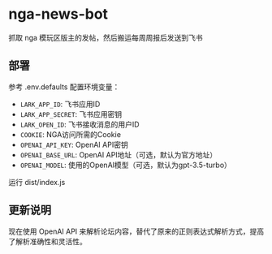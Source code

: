 # nga-news-bot 

抓取 nga 模玩区版主的发帖，然后搬运每周周报后发送到飞书

## 部署

参考 .env.defaults 配置环境变量：

- `LARK_APP_ID`: 飞书应用ID
- `LARK_APP_SECRET`: 飞书应用密钥
- `LARK_OPEN_ID`: 飞书接收消息的用户ID
- `COOKIE`: NGA访问所需的Cookie
- `OPENAI_API_KEY`: OpenAI API密钥
- `OPENAI_BASE_URL`: OpenAI API地址（可选，默认为官方地址）
- `OPENAI_MODEL`: 使用的OpenAI模型（可选，默认为gpt-3.5-turbo）

运行 dist/index.js

## 更新说明

现在使用 OpenAI API 来解析论坛内容，替代了原来的正则表达式解析方式，提高了解析准确性和灵活性。
